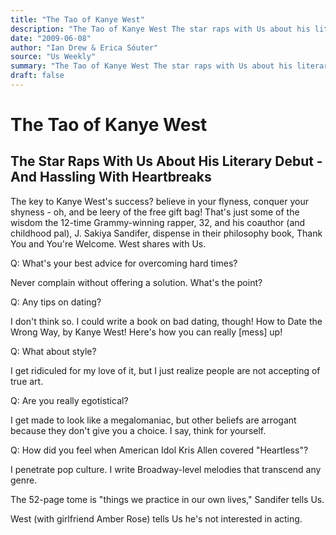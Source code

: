 ```yaml
---
title: "The Tao of Kanye West"
description: "The Tao of Kanye West The star raps with Us about his literary debut. Believe in your flyness, conquer your shyness - oh, and be leery of the free gift bag! That's just some of the wisdom the 12-time ..."
date: "2009-06-08"
author: "Ian Drew & Erica Sóuter"
source: "Us Weekly"
summary: "The Tao of Kanye West The star raps with Us about his literary debut. Believe in your flyness, conquer your shyness - oh, and be leery of the free gift bag! That's just some of the wisdom the 12-time Grammy-winning rapper, 32, and his coauthor (and childhood pal), J. Sakiya Sandifer, dispense in their philosophy book, Thank You and You're Welcome. West shares with Us. Q: What's your best"
draft: false
---
```


# The Tao of Kanye West

## The Star Raps With Us About His Literary Debut - And Hassling With Heartbreaks

The key to Kanye West's success? believe in your flyness, conquer your shyness - oh, and be leery of the free gift bag! That's just some of the wisdom the 12-time Grammy-winning rapper, 32, and his coauthor (and childhood pal), J. Sakiya Sandifer, dispense in their philosophy book, Thank You and You're Welcome. West shares with Us.

Q: What's your best advice for overcoming hard times?

Never complain without offering a solution. What's the point?

Q: Any tips on dating?

I don't think so. I could write a book on bad dating, though! How to Date the Wrong Way, by Kanye West! Here's how you can really [mess] up!

Q: What about style?

I get ridiculed for my love of it, but I just realize people are not accepting of true art.

Q: Are you really egotistical?

I get made to look like a megalomaniac, but other beliefs are arrogant because they don't give you a choice. I say, think for yourself.

Q: How did you feel when American Idol Kris Allen covered "Heartless"?

I penetrate pop culture. I write Broadway-level melodies that transcend any genre.

The 52-page tome is "things we practice in our own lives," Sandifer tells Us.

West (with girlfriend Amber Rose) tells Us he's not interested in acting.
